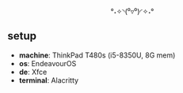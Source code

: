<div align=center>
  
°˖✧◝(⁰▿⁰)◜✧˖°
  
</div>

## setup
- **machine**: ThinkPad T480s (i5-8350U, 8G mem)
- **os**: EndeavourOS
- **de**: Xfce
- **terminal**: Alacritty

